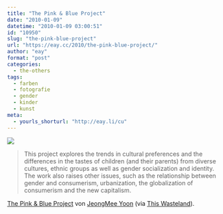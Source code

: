 ```yaml
---
title: "The Pink & Blue Project"
date: "2010-01-09"
datetime: "2010-01-09 03:00:51"
id: "10950"
slug: "the-pink-blue-project"
url: "https://eay.cc/2010/the-pink-blue-project/"
author: "eay"
format: "post"
categories:
  - the-others
tags:
  - farben
  - fotografie
  - gender
  - kinder
  - kunst
meta:
  - yourls_shorturl: "http://eay.li/cu"
---
```


[![](https://eay.cc/uploads/2010/pinkblue.jpg)](http://www.jeongmeeyoon.com/aw_pinkblue.htm)

> This project explores the trends in cultural preferences and the differences in the tastes of children (and their parents) from diverse cultures, ethnic groups as well as gender socialization and identity. The work also raises other issues, such as the relationship between gender and consumerism, urbanization, the globalization of consumerism and the new capitalism.

[The Pink & Blue Project](http://www.jeongmeeyoon.com/aw_pinkblue.htm) von [JeongMee Yoon](http://www.jeongmeeyoon.com/) (via [This Wasteland](http://thiswasteland.org/?p=807)).
